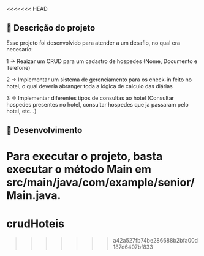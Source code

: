 <<<<<<< HEAD
## 📖 Descrição do projeto

Esse projeto foi desenvolvido para atender a um desafio, no qual era necesario:

1 -> Reaizar um CRUD para um cadastro de hospedes (Nome, Documento e Telefone) 

2 -> Implementar um sistema de gerenciamento para os check-in feito no hotel, o qual deveria abranger toda a lógica de calculo das diárias

3 -> Implementar diferentes tipos de consultas ao hotel (Consultar hospedes presentes no hotel, consultar hospedes que ja passaram pelo hotel, etc...)


## 🚀 Desenvolvimento

Para executar o projeto, basta executar o método Main em <b>src/main/java/com/example/senior/Main.java</b>.
=======
# crudHoteis
>>>>>>> a42a527fb74be286688b2bfa00d187d6407bf833
